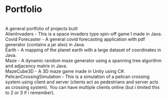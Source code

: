 # Portfolio
<br> A general portfolio of projects built
<br> AlienInvaders - This is a space invaders type spin-off game I made in Java.
<br> Covid Forecaster - A general covid forecasting application with pdf generator (contains a jar also) in Java.
<br> Earth - A mapping of the planet earth with a large dataset of coordinates in Java.
<br> Maze - A dynamic random maze generator using a spanning tree algorithm and adjacency matrix in Java.
<br> MazeCube3D - A 3D maze game made in Unity using C#.
<br> PelicanCrossingSimulation - This is a simulation of a pelican crossing system using client and server (clients act as pedestrians and server acts as crossing system). You can have multiple clients online (but i limited this to 2 or 3 if i remember).
